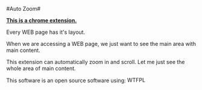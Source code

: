 #Auto Zoom#

**[This is a chrome extension.](https://chrome.google.com/webstore/detail/auto-zoom/eiafhhcnnjnnigicgpfpabacnphimbdi?utm_source=chrome-app-launcher-info-dialog)**

Every WEB page has it's layout.

When we are accessing a WEB page, we just want to see the main area with main content.

This extension can automatically zoom in and scroll.
Let me just see the whole area of main content.

This software is an open source software using:
<a href="http://www.wtfpl.net/">
    <img
        src="http://www.wtfpl.net/wp-content/uploads/2012/12/wtfpl-badge-4.png"
        width="80" height="15" alt="WTFPL" />
</a>


